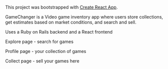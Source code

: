 This project was bootstrapped with [Create React App](https://github.com/facebook/create-react-app).

GameChanger is a Video game inventory app where users store collections, get estimates based on market conditions, and search and sell.

Uses a Ruby on Rails backend and a React frontend

Explore page - search for games

Profile page - your collection of games 

Collect page - sell your games here 

